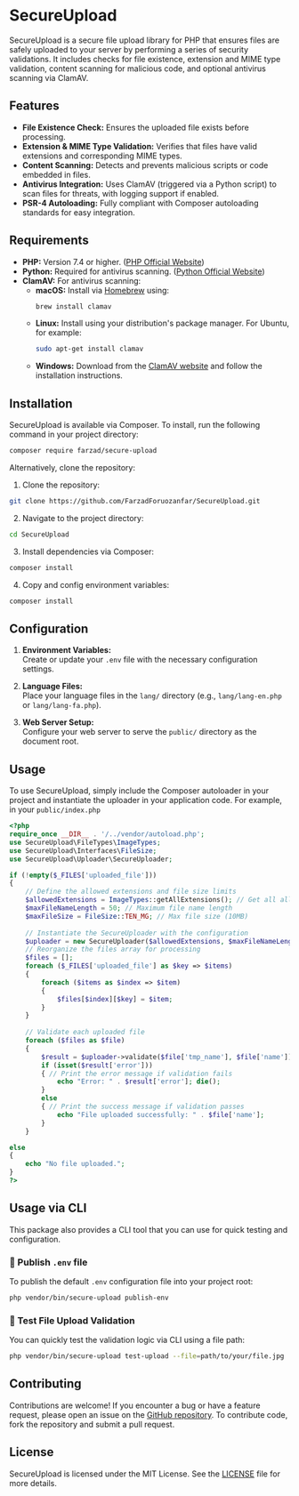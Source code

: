 # SecureUpload

SecureUpload is a secure file upload library for PHP that ensures files are safely uploaded to your server by performing a series of security validations. It includes checks for file existence, extension and MIME type validation, content scanning for malicious code, and optional antivirus scanning via ClamAV.

## Features

- **File Existence Check:** Ensures the uploaded file exists before processing.
- **Extension & MIME Type Validation:** Verifies that files have valid extensions and corresponding MIME types.
- **Content Scanning:** Detects and prevents malicious scripts or code embedded in files.
- **Antivirus Integration:** Uses ClamAV (triggered via a Python script) to scan files for threats, with logging support if enabled.
- **PSR-4 Autoloading:** Fully compliant with Composer autoloading standards for easy integration.

## Requirements

- **PHP:** Version 7.4 or higher. ([PHP Official Website](https://www.php.net))
- **Python:** Required for antivirus scanning. ([Python Official Website](https://www.python.org))
- **ClamAV:** For antivirus scanning:
  - **macOS:** Install via [Homebrew](https://brew.sh) using:  
    ```bash
    brew install clamav
    ```
  - **Linux:** Install using your distribution's package manager. For Ubuntu, for example:  
    ```bash
    sudo apt-get install clamav
    ```
  - **Windows:** Download from the [ClamAV website](https://www.clamav.net/downloads#otherversions) and follow the installation instructions.

## Installation

SecureUpload is available via Composer. To install, run the following command in your project directory:

```bash
composer require farzad/secure-upload
```

Alternatively, clone the repository:
1.  Clone the repository:
    
   ```bash
   git clone https://github.com/FarzadForuozanfar/SecureUpload.git
   ```
    
2.  Navigate to the project directory:
    
   ```bash
   cd SecureUpload
   ```
    
3.  Install dependencies via Composer:
    
   ```bash
   composer install
   ```

4.  Copy and config environment variables:
   ```bash
   composer install
   ```

## Configuration

1.  **Environment Variables:**  
    Create or update your `.env` file with the necessary configuration settings.
    
2.  **Language Files:**  
    Place your language files in the `lang/` directory (e.g., `lang/lang-en.php` or `lang/lang-fa.php`).
    
3.  **Web Server Setup:**  
    Configure your web server to serve the `public/` directory as the document root.

## Usage
To use SecureUpload, simply include the Composer autoloader in your project and instantiate the uploader in your application code. For example, in your `public/index.php`

```php
<?php 
require_once __DIR__ . '/../vendor/autoload.php';
use SecureUpload\FileTypes\ImageTypes; 
use SecureUpload\Interfaces\FileSize; 
use SecureUpload\Uploader\SecureUploader; 

if (!empty($_FILES['uploaded_file'])) 
{
    // Define the allowed extensions and file size limits
    $allowedExtensions = ImageTypes::getAllExtensions(); // Get all allowed extensions for images
    $maxFileNameLength = 50; // Maximum file name length
    $maxFileSize = FileSize::TEN_MG; // Max file size (10MB)
    
    // Instantiate the SecureUploader with the configuration
    $uploader = new SecureUploader($allowedExtensions, $maxFileNameLength, $maxFileSize); 
    // Reorganize the files array for processing
    $files = []; 
    foreach ($_FILES['uploaded_file'] as $key => $items) 
    { 
        foreach ($items as $index => $item) 
        {
            $files[$index][$key] = $item; 
        } 
    }
     
    // Validate each uploaded file
    foreach ($files as $file) 
    { 
        $result = $uploader->validate($file['tmp_name'], $file['name']); 
        if (isset($result['error'])) 
        { // Print the error message if validation fails
            echo "Error: " . $result['error']; die(); 
        } 
        else 
        { // Print the success message if validation passes
            echo "File uploaded successfully: " . $file['name']; 
        } 
    } 

else 
{
    echo "No file uploaded.";
} 
?>
```

## Usage via CLI
This package also provides a CLI tool that you can use for quick testing and configuration.

### 🔧 Publish `.env` file
To publish the default `.env` configuration file into your project root:

   ```bash
   php vendor/bin/secure-upload publish-env
   ```
### 🧪 Test File Upload Validation
You can quickly test the validation logic via CLI using a file path:

   ```bash
   php vendor/bin/secure-upload test-upload --file=path/to/your/file.jpg
   ```

## Contributing
Contributions are welcome! If you encounter a bug or have a feature request, please open an issue on the [GitHub repository](https://github.com/FarzadForuozanfar/SecureUpload/issues). To contribute code, fork the repository and submit a pull request.

## License
SecureUpload is licensed under the MIT License. See the [LICENSE](LICENSE) file for more details.
